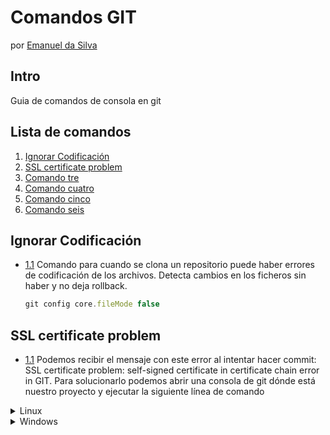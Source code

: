 # Comandos GIT
por [Emanuel da Silva](https://www.linkedin.com/in/emanuel-da-silva-5487a72a9/)

## Intro
Guia de comandos de consola en git

## Lista de comandos

  1. [Ignorar Codificación](#ignorar-codificación)
  2. [SSL certificate problem](#certificate-problem)
  3. [Comando tre](#comando-tres)
  4. [Comando cuatro](#comando-cuatro)
  5. [Comando cinco](#comando-cinco)
  6. [Comando seis](#comando-seis)

## Ignorar Codificación

  <a name="Ignorar codificación"></a><a name="1.1"></a>
  - [1.1](#campo) Comando para cuando se clona un repositorio puede haber errores de codificación de los archivos. Detecta cambios en los ficheros sin haber y no deja rollback.

    ```javascript
    git config core.fileMode false

    ```

## SSL certificate problem

<a name="SSL certificate problem"></a><a name="1.1"></a>
  - [1.1](#campo) Podemos recibir el mensaje con este error al intentar hacer commit: SSL certificate problem: self-signed certificate in certificate chain error in GIT. Para solucionarlo podemos abrir una consola de git dónde está nuestro proyecto y ejecutar la siguiente línea de comando 

  <details>
  <summary>Linux</summary> 

    '''git config --global http.sslCAInfo /path/to/ca.pem'''

  </details>

  <details>
  <summary>Windows</summary> 

    '''git config --global http.sslBackend schannel'''

  </details>